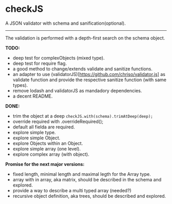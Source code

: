 # checkJS
A JSON validator with schema and sanification(optional).
_______________________________________________________________________________


The validation is performed with a depth-first search on the schema object.

**TODO:**
 - deep test for complexObjects (mixed type).
 - deep test for require flag.
 - a good method to change/extends validate and sanitize functions.
 - an adapter to use (validatorJS)[https://github.com/chriso/validator.js] as validate function and provide the respective sanitize function
   (with same types).
 - remove lodash and validatorJS as mandadory dependencies.
 - a decent README.

**DONE:**
 - trim the object at a deep `checkJS.with(schema).trimAtDeep(deep);`
 - override required with .overrideRequired();
 - default all fielda are required.
 - explore simple type.
 - explore simple Object.
 - explore Objects within an Object.
 - explore simple array (one level).
 - explore complex array (with object).

**Promise for the next major versions:**
 - fixed length, minimal length and maximal legth for the Array type.
 - array with in array, aka matrix, should be described in the schema and
   explored.
 - provide a way to describe a multi typed array (needed?)
 - recursive object definition, aka trees, should be described and explored.
